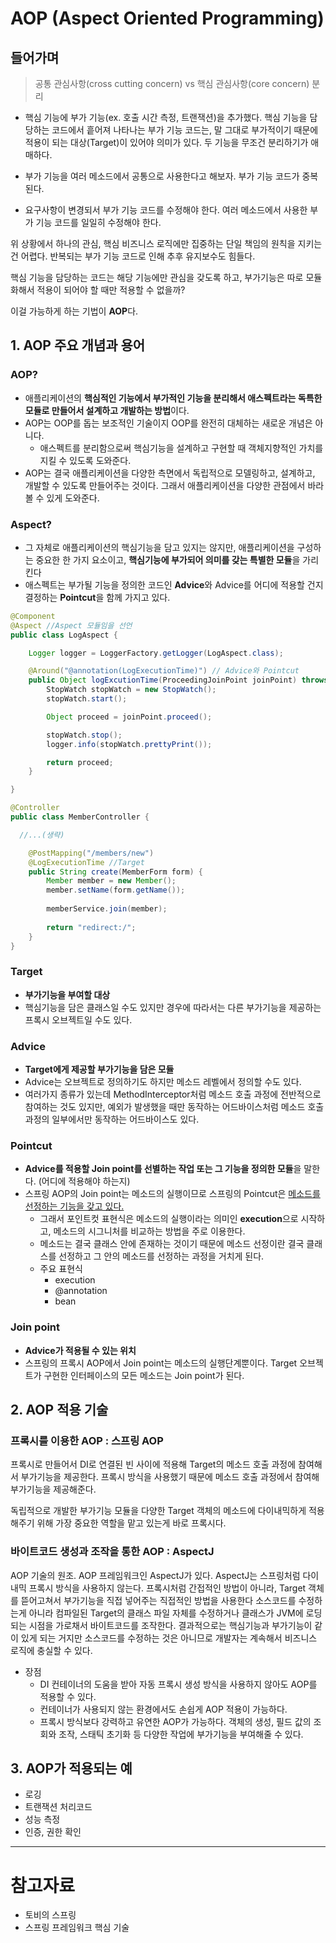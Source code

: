# AOP (Aspect Oriented Programming)
## 들어가며
> 공통 관심사항(cross cutting concern) vs 핵심 관심사항(core concern) 분리

- 핵심 기능에 부가 기능(ex. 호출 시간 측정, 트랜잭션)을 추가했다. 핵심 기능을 담당하는 코드에서 흩어져 나타나는 부가 기능 코드는, 말 그대로 부가적이기 때문에 적용이 되는 대상(Target)이 있어야 의미가 있다. 두 기능을 무조건 분리하기가 애매하다.      

- 부가 기능을 여러 메소드에서 공통으로 사용한다고 해보자. 부가 기능 코드가 중복된다.      

- 요구사항이 변경되서 부가 기능 코드를 수정해야 한다. 여러 메소드에서 사용한 부가 기능 코드를 일일히 수정해야 한다.       

위 상황에서 하나의 관심, 핵심 비즈니스 로직에만 집중하는 단일 책임의 원칙을 지키는 건 어렵다. 반복되는 부가 기능 코드로 인해 추후 유지보수도 힘들다.      

핵심 기능을 담당하는 코드는 해당 기능에만 관심을 갖도록 하고, 부가기능은 따로 모듈화해서 적용이 되어야 할 때만 적용할 수 없을까? 

이걸 가능하게 하는 기법이 **AOP**다.

## 1. AOP 주요 개념과 용어

### AOP?
- 애플리케이션의 **핵심적인 기능에서 부가적인 기능을 분리해서 애스펙트라는 독특한 모듈로 만들어서 설계하고 개발하는 방법**이다.
- AOP는 OOP를 돕는 보조적인 기술이지 OOP를 완전히 대체하는 새로운 개념은 아니다. 
  - 애스펙트를 분리함으로써 핵심기능을 설계하고 구현할 때 객체지향적인 가치를 지킬 수 있도록 도와준다.
- AOP는 결국 애플리케이션을 다양한 측면에서 독립적으로 모델링하고, 설계하고, 개발할 수 있도록 만들어주는 것이다. 그래서 애플리케이션을 다양한 관점에서 바라볼 수 있게 도와준다. 

### Aspect?
- 그 자체로 애플리케이션의 핵심기능을 담고 있지는 않지만, 애플리케이션을 구성하는 중요한 한 가지 요소이고, **핵심기능에 부가되어 의미를 갖는 특별한 모듈**을 가리킨다
- 애스펙트는 부가될 기능을 정의한 코드인 **Advice**와 Advice를 어디에 적용할 건지 결정하는 **Pointcut**을 함께 가지고 있다.

```java
@Component
@Aspect //Aspect 모듈임을 선언
public class LogAspect {

	Logger logger = LoggerFactory.getLogger(LogAspect.class);

	@Around("@annotation(LogExecutionTime)") // Advice와 Pointcut
	public Object logExcutionTime(ProceedingJoinPoint joinPoint) throws Throwable {
		StopWatch stopWatch = new StopWatch();
		stopWatch.start();

		Object proceed = joinPoint.proceed();

		stopWatch.stop();
		logger.info(stopWatch.prettyPrint());

		return proceed;
	}

}
```

```java
@Controller
public class MemberController {

  //...(생략)

	@PostMapping("/members/new")
	@LogExecutionTime //Target
	public String create(MemberForm form) { 
		Member member = new Member();
		member.setName(form.getName());
		
		memberService.join(member);
		
		return "redirect:/";
	}
}
```

### Target 
- **부가기능을 부여할 대상**
- 핵심기능을 담은 클래스일 수도 있지만 경우에 따라서는 다른 부가기능을 제공하는 프록시 오브젝트일 수도 있다.

### Advice
- **Target에게 제공할 부가기능을 담은 모듈**
- Advice는 오브젝트로 정의하기도 하지만 메소드 레벨에서 정의할 수도 있다.
- 여러가지 종류가 있는데 MethodInterceptor처럼 메소드 호출 과정에 전반적으로 참여하는 것도 있지만, 예외가 발생했을 때만 동작하는 어드바이스처럼 메소드 호출 과정의 일부에서만 동작하는 어드바이스도 있다.

### Pointcut
- **Advice를 적용할 Join point를 선별하는 작업 또는 그 기능을 정의한 모듈**을 말한다. (어디에 적용해야 하는지)
- 스프링 AOP의 Join point는 메소드의 실행이므로 스프링의 Pointcut은 <u>메소드를 선정하는 기능을 갖고 있다.</u>
  - 그래서 포인트컷 표현식은 메소드의 실행이라는 의미인 **execution**으로 시작하고, 메소드의 시그니처를 비교하는 방법을 주로 이용한다.
  - 메소드는 결국 클래스 안에 존재하는 것이기 때문에 메소드 선정이란 결국 클래스를 선정하고 그 안의 메소드를 선정하는 과정을 거치게 된다.
  - 주요 표현식
    - execution
    - @annotation
    - bean

### Join point
- **Advice가 적용될 수 있는 위치**
- 스프링의 프록시 AOP에서 Join point는 메소드의 실행단계뿐이다. Target 오브젝트가 구현한 인터페이스의 모든 메소드는 Join point가 된다.


## 2. AOP 적용 기술
### 프록시를 이용한 AOP : 스프링 AOP
프록시로 만들어서 DI로 연결된 빈 사이에 적용해 Target의 메소드 호출 과정에 참여해서 부가기능을 제공한다. 프록시 방식을 사용했기 때문에 메소드 호출 과정에서 참여해 부가기능을 제공해준다.

독립적으로 개발한 부가기능 모듈을 다양한 Target 객체의 메소드에 다이내믹하게 적용해주기 위해 가장 중요한 역할을 맡고 있는게 바로 프록시다. 

### 바이트코드 생성과 조작을 통한 AOP : AspectJ
AOP 기술의 원조. AOP 프레임워크인 AspectJ가 있다. AspectJ는 스프링처럼 다이내믹 프록시 방식을 사용하지 않는다. 프록시처럼 간접적인 방법이 아니라, Target 객체를 뜯어고쳐서 부가기능을 직접 넣어주는 직접적인 방법을 사용한다 소스코드를 수정하는게 아니라 컴파일된 Target의 클래스 파일 자체를 수정하거나 클래스가 JVM에 로딩되는 시점을 가로채서 바이트코드를 조작한다. 결과적으로는 핵심기능과 부가기능이 같이 있게 되는 거지만 소스코드를 수정하는 것은 아니므로 개발자는 계속해서 비즈니스 로직에 충실할 수 있다.

- 장점
  - DI 컨테이너의 도움을 받아 자동 프록시 생성 방식을 사용하지 않아도 AOP를 적용할 수 있다.
  - 컨테이너가 사용되지 않는 환경에서도 손쉽게 AOP 적용이 가능하다.
  - 프록시 방식보다 강력하고 유연한 AOP가 가능하다. 객체의 생성, 필드 값의 조회와 조작, 스태틱 초기화 등 다양한 작업에 부가기능을 부여해줄 수 있다. 

## 3. AOP가 적용되는 예
- 로깅
- 트랜잭션 처리코드
- 성능 측정
- 인증, 권한 확인


<hr>


# 참고자료
- 토비의 스프링
- 스프링 프레임워크 핵심 기술


